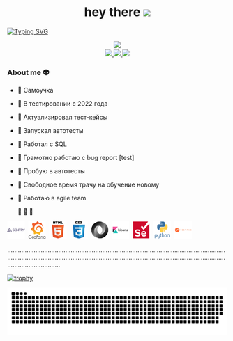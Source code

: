 <div id="header" align="center">
<h1>
  hey there
  <img src="https://media.giphy.com/media/v1.Y2lkPTc5MGI3NjExYnhubG0wcmttZG53eDZyOHZydzd5bHQ3ZHh0eHhiMm1kOGxoNW1laCZlcD12MV9pbnRlcm5hbF9naWZfYnlfaWQmY3Q9cw/l4FGIp6PDxcuJbvdC/giphy.gif" width="50px"/>
</h1>
</div>

[![Typing SVG](https://readme-typing-svg.demolab.com?font=Fira+Code&weight=600&size=30&duration=6000&pause=1000&color=0FA408&background=FFFFFF00&center=true&repeat=false&random=true&width=1000&lines=I'm+QA+Engeneer)](https://git.io/typing-svg)

<div id="header" align="center">
  <img src="https://media.giphy.com/media/v1.Y2lkPTc5MGI3NjExYzNoZ3hvcDRwaG9udDRuMm0yNnNzNGozaW1zbDBoY2V6bXBzZzk5NSZlcD12MV9pbnRlcm5hbF9naWZfYnlfaWQmY3Q9Zw/LaVp0AyqR5bGsC5Cbm/giphy.gif" width="500"/>
</div>


<div id="badges"align="center">
  <a href="https://t.me/kapputan">
    <img src="https://img.shields.io/badge/Telegram-blue?logo=Telegram&logoColor=white&style=for-the-badge"/>
  </a>
  <a href="https://vk.com/manfuckyou">
    <img src="https://img.shields.io/badge/VK-blue?logo=VK&logoColor=white&style=for-the-badge"/>
  </a>
  <a href="your-twitter-URL">
    <img src="https://img.shields.io/badge/web-green?logo=web&logoColor=white&style=for-the-badge"/>
  </a>
</div>

### About me :alien:
- :green_heart: Самоучка
- :green_heart: В тестировании с 2022 года
- :green_heart: Актуализировал тест-кейсы
- :green_heart: Запускал автотесты
- :green_heart: Работал с SQL
- :green_heart: Грамотно работаю с bug report [test]
- :green_heart: Пробую в автотесты
- :green_heart: Свободное время трачу на обучение новому
- :green_heart: Работаю в agile team

  :speak_no_evil: :hear_no_evil: :see_no_evil:

<div>
  <img src="https://github.com/devicons/devicon/blob/master/icons/sentry/sentry-original-wordmark.svg" title="sentry" alt="Java" width="40" height="40"/>&nbsp;
  <img src="https://github.com/devicons/devicon/blob/master/icons/grafana/grafana-original-wordmark.svg" title="grafana" alt="React" width="40" height="40"/>&nbsp;
  <img src="https://github.com/devicons/devicon/blob/master/icons/html5/html5-original-wordmark.svg" title="html5" alt="Spring" width="40" height="40"/>&nbsp;
  <img src="https://github.com/devicons/devicon/blob/master/icons/css3/css3-original-wordmark.svg" title="css3" alt="Material UI" width="40" height="40"/>&nbsp;
  <img src="https://github.com/devicons/devicon/blob/master/icons/json/json-original.svg" title="json" alt="Flutter" width="40" height="40"/>&nbsp;
  <img src="https://github.com/devicons/devicon/blob/master/icons/kibana/kibana-original-wordmark.svg". title="kibana" alt="Redux " width="40" height="40"/>&nbsp;
  <img src="https://github.com/devicons/devicon/blob/master/icons/selenium/selenium-original.svg"  title="selenium" alt="CSS" width="40" height="40"/>&nbsp;
  <img src="https://github.com/devicons/devicon/blob/master/icons/python/python-original-wordmark.svg" title="python" alt="HTML" width="40" height="40"/>&nbsp;
  <img src="https://github.com/devicons/devicon/blob/master/icons/postman/postman-original-wordmark.svg" title="postman" alt="JavaScript" width="40" height="40"/>&nbsp;
</div>


......................................................................................................................................................................................................................................................................................

[![trophy](https://github-profile-trophy.vercel.app/?username=kapuutan&theme=algolia)](https://github.com/kapputan/github-profile-trophy)


<picture>
  <source media="(prefers-color-scheme: dark)" srcset="https://raw.githubusercontent.com/platane/platane/output/github-contribution-grid-snake-dark.svg">
  <source media="(prefers-color-scheme: light)" srcset="https://raw.githubusercontent.com/platane/platane/output/github-contribution-grid-snake.svg">
  <img alt="github contribution grid snake animation" src="https://raw.githubusercontent.com/platane/platane/output/github-contribution-grid-snake.svg">
</picture>
